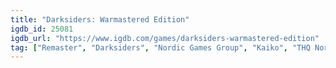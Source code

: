 ```yaml
---
title: "Darksiders: Warmastered Edition"
igdb_id: 25081
igdb_url: "https://www.igdb.com/games/darksiders-warmastered-edition"
tag: ["Remaster", "Darksiders", "Nordic Games Group", "Kaiko", "THQ Nordic", "Fighting", "Role-playing (RPG)", "Hack and slash/Beat 'em up", "Adventure", "Single player", "Third person", "Action", "Fantasy", "Open world"]
---
```

